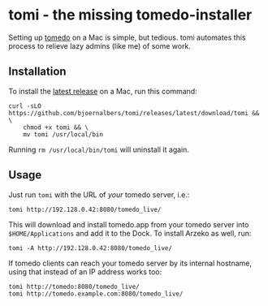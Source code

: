 # tomi - the missing tomedo-installer

Setting up [tomedo](https://tomedo.de) on a Mac is simple, but tedious.
tomi automates this process to relieve lazy admins (like me) of some work.

## Installation

To install the [latest release](https://github.com/bjoernalbers/tomi/releases/latest)
on a Mac, run this command:

```
curl -sLO https://github.com/bjoernalbers/tomi/releases/latest/download/tomi && \
    chmod +x tomi && \
    mv tomi /usr/local/bin
```

Running `rm /usr/local/bin/tomi` will uninstall it again.

## Usage

Just run `tomi` with the URL of *your* tomedo server, i.e.:

```
tomi http://192.128.0.42:8080/tomedo_live/
```

This will download and install tomedo.app from your tomedo server into
`$HOME/Applications` and add it to the Dock.
To install Arzeko as well, run:

```
tomi -A http://192.128.0.42:8080/tomedo_live/
```

If tomedo clients can reach your tomedo server by its internal hostname,
using that instead of an IP address works too:

```
tomi http://tomedo:8080/tomedo_live/
tomi http://tomedo.example.com:8080/tomedo_live/
```
